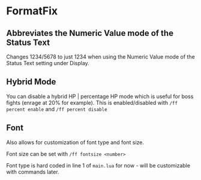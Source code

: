 # FormatFix
## Abbreviates the Numeric Value mode of the Status Text
Changes 1234/5678 to just 1234 when using the Numeric Value mode of the Status Text setting under Display.

## Hybrid Mode
You can disable a hybrid HP | percentage HP mode which is useful for boss fights (enrage at 20% for example).
This is enabled/disabled with `/ff percent enable` and `/ff percent disable`

## Font
Also allows for customization of font type and font size.

Font size can be set with `/ff fontsize <number>`

Font type is hard coded in line 1 of `main.lua` for now - will be customizable with commands later.
